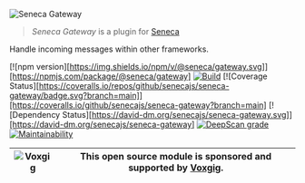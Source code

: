 ![Seneca Gateway](http://senecajs.org/files/assets/seneca-logo.png)

> _Seneca Gateway_ is a plugin for [Seneca](http://senecajs.org)

Handle incoming messages within other frameworks.

[![npm version][https://img.shields.io/npm/v/@seneca/gateway.svg]][https://npmjs.com/package/@seneca/gateway]
[![Build](https://github.com/senecajs/seneca-gateway/actions/workflows/build.yml/badge.svg)](https://github.com/senecajs/seneca-gateway/actions/workflows/build.yml)
[![Coverage Status][https://coveralls.io/repos/github/senecajs/seneca-gateway/badge.svg?branch=main]][https://coveralls.io/github/senecajs/seneca-gateway?branch=main]
[![Dependency Status][https://david-dm.org/senecajs/seneca-gateway.svg]][https://david-dm.org/senecajs/seneca-gateway]
[![DeepScan grade](https://deepscan.io/api/teams/5016/projects/11434/branches/170370/badge/grade.svg)](https://deepscan.io/dashboard#view=project&tid=5016&pid=11434&bid=170370)
[![Maintainability](https://api.codeclimate.com/v1/badges/47fe47f0b317507cb120/maintainability)](https://codeclimate.com/github/rjrodger/ordu/maintainability)

| ![Voxgig](https://www.voxgig.com/res/img/vgt01r.png) | This open source module is sponsored and supported by [Voxgig](https://www.voxgig.com). |
|---|---|
